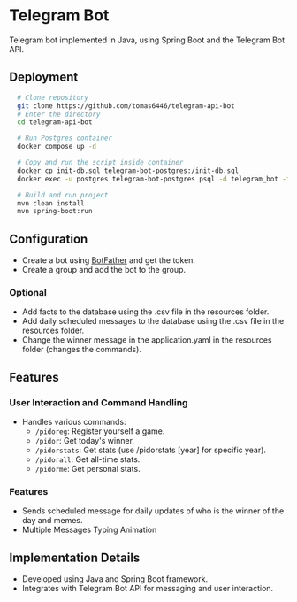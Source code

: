 # Telegram Bot

Telegram bot implemented in Java, using Spring Boot and the Telegram Bot API.

## Deployment
```bash
  # Clone repository
  git clone https://github.com/tomas6446/telegram-api-bot
  # Enter the directory
  cd telegram-api-bot

  # Run Postgres container
  docker compose up -d

  # Copy and run the script inside container
  docker cp init-db.sql telegram-bot-postgres:/init-db.sql
  docker exec -u postgres telegram-bot-postgres psql -d telegram_bot -f /init-db.sql

  # Build and run project
  mvn clean install
  mvn spring-boot:run
```

## Configuration
- Create a bot using [BotFather](https://t.me/botfather) and get the token.
- Create a group and add the bot to the group.

### Optional
- Add facts to the database using the .csv file in the resources folder.
- Add daily scheduled messages to the database using the .csv file in the resources folder.
- Change the winner message in the application.yaml in the resources folder (changes the commands).

## Features

### User Interaction and Command Handling
- Handles various commands:
  - `/pidoreg`: Register yourself a game.
  - `/pidor`: Get today's winner.
  - `/pidorstats`: Get stats (use /pidorstats [year] for specific year).
  - `/pidorall`: Get all-time stats.
  - `/pidorme`: Get personal stats.

### Features
- Sends scheduled message for daily updates of who is the winner of the day and memes.
- Multiple Messages Typing Animation
  
## Implementation Details
- Developed using Java and Spring Boot framework.
- Integrates with Telegram Bot API for messaging and user interaction.
